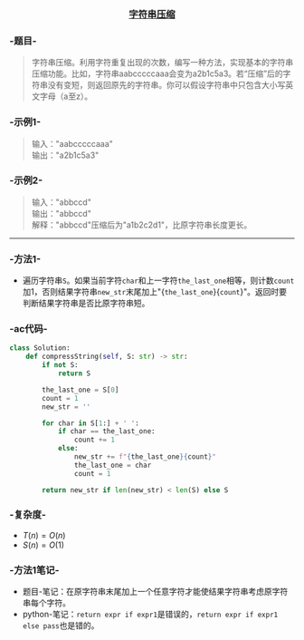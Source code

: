 ### <center> [字符串压缩](https://leetcode-cn.com/problems/compress-string-lcci/) </center>

### -题目-
> 字符串压缩。利用字符重复出现的次数，编写一种方法，实现基本的字符串压缩功能。比如，字符串aabcccccaaa会变为a2b1c5a3。若“压缩”后的字符串没有变短，则返回原先的字符串。你可以假设字符串中只包含大小写英文字母（a至z）。


### -示例1-
> 输入："aabcccccaaa"  
 输出："a2b1c5a3"

### -示例2-
> 输入："abbccd"  
 输出："abbccd"  
 解释："abbccd"压缩后为"a1b2c2d1"，比原字符串长度更长。  

---

### -方法1-
+ 遍历字符串`S`。如果当前字符`char`和上一字符`the_last_one`相等，则计数`count`加1，否则结果字符串`new_str`末尾加上"{`the_last_one`}{`count`}"。返回时要判断结果字符串是否比原字符串短。

### -ac代码-
```py
class Solution:
    def compressString(self, S: str) -> str:
        if not S:
            return S

        the_last_one = S[0]
        count = 1
        new_str = ''

        for char in S[1:] + ' ':  
            if char == the_last_one:
                count += 1
            else:
                new_str += f"{the_last_one}{count}"
                the_last_one = char
                count = 1

        return new_str if len(new_str) < len(S) else S
```

### -复杂度-
+ $T(n) = O(n)$
+ $S(n) = O(1)$

### -方法1笔记-
+ 题目-笔记：在原字符串末尾加上一个任意字符才能使结果字符串考虑原字符串每个字符。
+ python-笔记：`return expr if expr1`是错误的，`return expr if expr1 else pass`也是错的。
